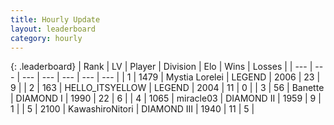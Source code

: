 ```yaml
---
title: Hourly Update
layout: leaderboard
category: hourly
---
```


{: .leaderboard}
| Rank | LV | Player | Division | Elo | Wins | Losses |
| --- | --- | --- | --- | --- | --- | --- |
| <span data-change="0">1</span> | 1479 | <span title="ID: 315148">Mystia Lorelei</span> | LEGEND | <span data-change="0">2006</span> | <span data-change="0">23</span> | <span data-change="0">9</span> |
| <span data-change="0">2</span> | 163 | <span title="ID: 528147">HELLO_ITSYELLOW</span> | LEGEND | <span data-change="0">2004</span> | <span data-change="0">11</span> | <span data-change="0">0</span> |
| <span data-change="0">3</span> | 56 | <span title="ID: 629003">Banette</span> | DIAMOND I | <span data-change="0">1990</span> | <span data-change="0">22</span> | <span data-change="0">6</span> |
| <span data-change="0">4</span> | 1065 | <span title="ID: 416373">miracle03</span> | DIAMOND II | <span data-change="0">1959</span> | <span data-change="0">9</span> | <span data-change="0">1</span> |
| <span data-change="0">5</span> | 2100 | <span title="ID: 164871">KawashiroNitori</span> | DIAMOND III | <span data-change="0">1940</span> | <span data-change="0">11</span> | <span data-change="0">5</span> |